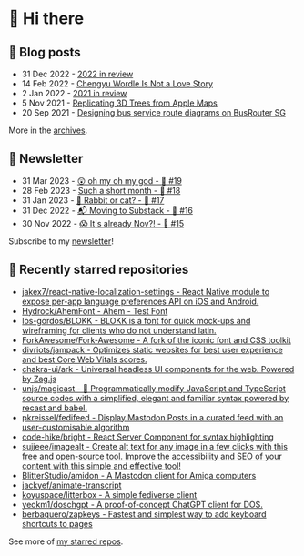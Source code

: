 # 👋 Hi there

## 📝 Blog posts

<!-- feed start -->
- 31 Dec 2022 - [2022 in review](https://cheeaun.com/blog/2022/12/2022-in-review/)
- 14 Feb 2022 - [Chengyu Wordle Is Not a Love Story](https://cheeaun.com/blog/2022/02/chengyu-wordle-is-not-a-love-story/)
- 2 Jan 2022 - [2021 in review](https://cheeaun.com/blog/2022/01/2021-in-review/)
- 5 Nov 2021 - [Replicating 3D Trees from Apple Maps](https://cheeaun.com/blog/2021/11/replicating-3d-trees-apple-maps/)
- 20 Sep 2021 - [Designing bus service route diagrams on BusRouter SG](https://cheeaun.com/blog/2021/09/bus-service-route-diagrams-busrouter-sg/)
<!-- feed end -->

More in the [archives](https://cheeaun.com/blog/archives/).

## 📰 Newsletter

<!-- newsletter start -->
- 31 Mar 2023 - [😲 oh my oh my god - 🥫 #19](https://cheeaun.substack.com/p/oh-my-oh-my-god-19)
- 28 Feb 2023 - [Such a short month - 🥫 #18](https://cheeaun.substack.com/p/such-a-short-month-18)
- 31 Jan 2023 - [🧧 Rabbit or cat? - 🥫 #17](https://cheeaun.substack.com/p/rabbit-or-cat-17)
- 31 Dec 2022 - [📬 Moving to Substack - 🥫 #16](https://cheeaun.substack.com/p/moving-to-substack-16)
- 30 Nov 2022 - [😱 It's already Nov?! - 🥫 #15](https://cheeaun.substack.com/p/it-s-already-nov-15-1433832)
<!-- newsletter end -->

Subscribe to my [newsletter](https://cheeaun.substack.com/)!

## 🌟 Recently starred repositories

<!-- starred repos start -->
- [jakex7/react-native-localization-settings - React Native module to expose per-app language preferences API on iOS and Android.](https://github.com/jakex7/react-native-localization-settings)
- [Hydrock/AhemFont - Ahem - Test Font](https://github.com/Hydrock/AhemFont)
- [los-gordos/BLOKK - BLOKK is a font for quick mock-ups and wireframing for clients who do not understand latin.](https://github.com/los-gordos/BLOKK)
- [ForkAwesome/Fork-Awesome - A fork of the iconic font and CSS toolkit](https://github.com/ForkAwesome/Fork-Awesome)
- [divriots/jampack - Optimizes static websites for best user experience and best Core Web Vitals scores.](https://github.com/divriots/jampack)
- [chakra-ui/ark - Universal headless UI components for the web. Powered by Zag.js](https://github.com/chakra-ui/ark)
- [unjs/magicast - 🧀  Programmatically modify JavaScript and TypeScript source codes with a simplified, elegant and familiar syntax powered by recast and babel.](https://github.com/unjs/magicast)
- [pkreissel/fedifeed - Display Mastodon Posts in a curated feed with an user-customisable algorithm](https://github.com/pkreissel/fedifeed)
- [code-hike/bright - React Server Component for syntax highlighting ](https://github.com/code-hike/bright)
- [sujjeee/imagealt - Create alt text for any image in a few clicks with this free and open-source tool. Improve the accessibility and SEO of your content with this simple and effective tool!](https://github.com/sujjeee/imagealt)
- [BlitterStudio/amidon - A Mastodon client for Amiga computers](https://github.com/BlitterStudio/amidon)
- [jackyef/animate-transcript](https://github.com/jackyef/animate-transcript)
- [koyuspace/litterbox - A simple fediverse client](https://github.com/koyuspace/litterbox)
- [yeokm1/doschgpt - A proof-of-concept ChatGPT client for DOS.](https://github.com/yeokm1/doschgpt)
- [berbaquero/zapkeys - Fastest and simplest way to add keyboard shortcuts to pages](https://github.com/berbaquero/zapkeys)
<!-- starred repos end -->

See more of [my starred repos](https://github.com/stars/cheeaun/).

